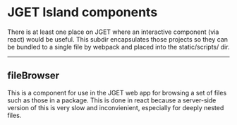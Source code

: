 # JGET Island components

There is at least one place on JGET where an interactive component (via react) would be useful. This subdir encapsulates those projects so they can be bundled to a single file by webpack and placed into the static/scripts/ dir.

---
## fileBrowser
This is a component for use in the JGET web app for browsing a set of files such as those in a package.
This is done in react because a server-side version of this is very slow and inconvienient, especially for deeply nested files.